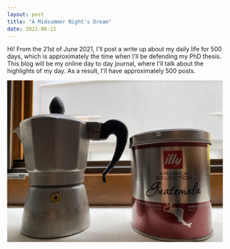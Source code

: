 ```yaml
---
layout: post
title: "A Midsummer Night's Dream"
date: 2021-06-21
---
```


Hi! From the 21st of June 2021, I'll post a write up about my daily life for 500 days, which is approximately the time when I'll be defending my PhD thesis. 
This blog will be my online day to day journal, where I'll talk about the highlights of my day. As a result, I'll have approximately 500 posts.  

<img src="images/20_06_21.jpg"
     alt="Moka pot and Illy coffee">
